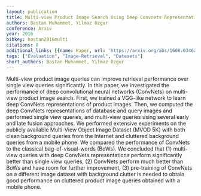 ```yaml
---
layout: publication
title: Multi-view Product Image Search Using Deep Convnets Representations
authors: Bastan Muhammet, Yilmaz Ozgur
conference: Arxiv
year: 2016
bibkey: bastan2016multi
citations: 0
additional_links: [{name: Paper, url: 'https://arxiv.org/abs/1608.03462'}]
tags: ["Evaluation", "Image-Retrieval", "Datasets"]
short_authors: Bastan Muhammet, Yilmaz Ozgur
---
```

Multi-view product image queries can improve retrieval performance over
single view queries significantly. In this paper, we investigated the
performance of deep convolutional neural networks (ConvNets) on multi-view
product image search. First, we trained a VGG-like network to learn deep
ConvNets representations of product images. Then, we computed the deep ConvNets
representations of database and query images and performed single view queries,
and multi-view queries using several early and late fusion approaches.
  We performed extensive experiments on the publicly available Multi-View
Object Image Dataset (MVOD 5K) with both clean background queries from the
Internet and cluttered background queries from a mobile phone. We compared the
performance of ConvNets to the classical bag-of-visual-words (BoWs). We
concluded that (1) multi-view queries with deep ConvNets representations
perform significantly better than single view queries, (2) ConvNets perform
much better than BoWs and have room for further improvement, (3) pre-training
of ConvNets on a different image dataset with background clutter is needed to
obtain good performance on cluttered product image queries obtained with a
mobile phone.